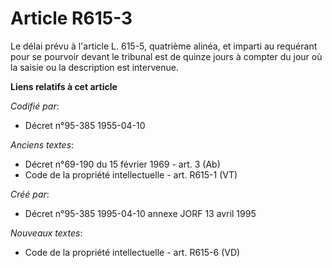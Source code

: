 # Article R615-3

Le délai prévu à l'article L. 615-5, quatrième alinéa, et imparti au requérant pour se pourvoir devant le tribunal est de
quinze jours à compter du jour où la saisie ou la description est intervenue.

**Liens relatifs à cet article**

_Codifié par_:

  - Décret n°95-385 1955-04-10

_Anciens textes_:

  - Décret n°69-190 du 15 février 1969 - art. 3 (Ab)
  - Code de la propriété intellectuelle - art. R615-1 (VT)

_Créé par_:

  - Décret n°95-385 1995-04-10 annexe JORF 13 avril 1995

_Nouveaux textes_:

  - Code de la propriété intellectuelle - art. R615-6 (VD)
